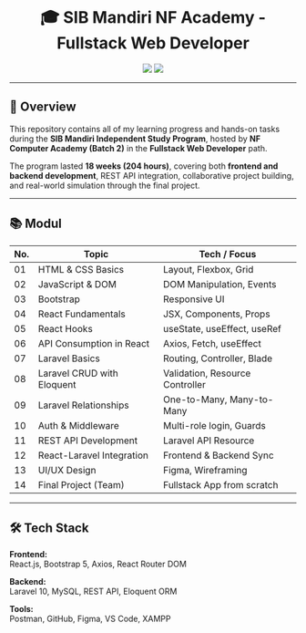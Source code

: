 <h1 align="center">🎓 SIB Mandiri NF Academy - Fullstack Web Developer</h1>

<p align="center">
  <img src="https://img.shields.io/badge/Role-Fullstack%20Developer-purple?style=flat-square" />
  <img src="https://img.shields.io/badge/Period-Feb--Jun%202025-orange?style=flat-square" />
</p>

---

## 📌 Overview

This repository contains all of my learning progress and hands-on tasks during the **SIB Mandiri Independent Study Program**, hosted by **NF Computer Academy (Batch 2)** in the **Fullstack Web Developer** path.

The program lasted **18 weeks (204 hours)**, covering both **frontend and backend development**, REST API integration, collaborative project building, and real-world simulation through the final project.

---

## 📚 Modul

| No. | Topic                              | Tech / Focus                   |
|-----|------------------------------------|--------------------------------|
| 01  | HTML & CSS Basics                  | Layout, Flexbox, Grid          |
| 02  | JavaScript & DOM                   | DOM Manipulation, Events       |
| 03  | Bootstrap                          | Responsive UI                  |
| 04  | React Fundamentals                 | JSX, Components, Props         |
| 05  | React Hooks                        | useState, useEffect, useRef    |
| 06  | API Consumption in React           | Axios, Fetch, useEffect        |
| 07  | Laravel Basics                     | Routing, Controller, Blade     |
| 08  | Laravel CRUD with Eloquent         | Validation, Resource Controller|
| 09  | Laravel Relationships              | One-to-Many, Many-to-Many      |
| 10  | Auth & Middleware                  | Multi-role login, Guards       |
| 11  | REST API Development               | Laravel API Resource           |
| 12  | React-Laravel Integration          | Frontend & Backend Sync        |
| 13  | UI/UX Design                       | Figma, Wireframing             |
| 14  | Final Project (Team)               | Fullstack App from scratch     |

---

## 🛠️ Tech Stack

**Frontend:**  
React.js, Bootstrap 5, Axios, React Router DOM

**Backend:**  
Laravel 10, MySQL, REST API, Eloquent ORM

**Tools:**  
Postman, GitHub, Figma, VS Code, XAMPP
